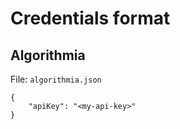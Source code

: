 # Credentials format

## Algorithmia

File: `algorithmia.json`

```
{
    "apiKey": "<my-api-key>"
}
```
